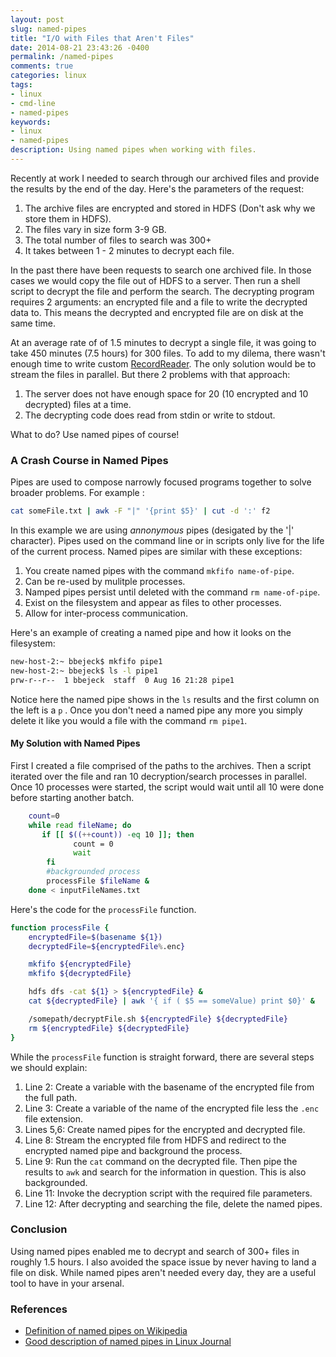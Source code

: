 ```yaml
---
layout: post
slug: named-pipes
title: "I/O with Files that Aren't Files"
date: 2014-08-21 23:43:26 -0400
permalink: /named-pipes
comments: true
categories: linux 
tags: 
- linux 
- cmd-line
- named-pipes
keywords: 
- linux 
- named-pipes
description: Using named pipes when working with files.
---
```


 Recently at work I needed to search through our archived files and provide the results by the end of the day. Here's the parameters of the request:

 1.  The archive files are encrypted and stored in HDFS (Don't ask why we store them in HDFS).
 2.  The files vary in size form 3-9 GB.
 3.  The total number of files to search was 300+
 4.  It takes between 1 - 2 minutes to decrypt each file.

 In the past there have been requests to search one archived file.  In those cases we would copy the file out of HDFS to a server. Then run a shell script to decrypt the file and perform the search.  The decrypting program requires 2 arguments: an encrypted file and a file to write the decrypted data to.  This means the decrypted and encrypted file are on disk at the same time.  

 At an average rate of of 1.5 minutes to decrypt a single file, it was going to take 450 minutes (7.5 hours) for 300 files. To add to my dilema, there wasn't enough time to write custom [RecordReader](https://hadoop.apache.org/docs/r2.5.0/api/org/apache/hadoop/mapreduce/RecordReader.html). The only solution would be to stream the files in parallel. But there 2 problems with that approach:

 1.  The server does not have enough space for 20 (10 encrypted and 10 decrypted) files at a time.  
 2.  The decrypting code does read from stdin or write to stdout. 

  
 What to do? Use named pipes of course! 

 <!--more-->

### A Crash Course in Named Pipes
Pipes are used to compose narrowly focused programs together to solve broader problems.  For example :

``` bash Simple Pipes Example
cat someFile.txt | awk -F "|" '{print $5}' | cut -d ':' f2
```
In this example we are using *annonymous* pipes (desigated by the '|' character).  Pipes used on the command line or in scripts only live for the life of the current process.   Named pipes are similar with these exceptions:

1. You create named pipes with the command `mkfifo name-of-pipe`.
2. Can be re-used by mulitple processes.
2. Namped pipes persist until deleted with the command `rm name-of-pipe`.
3. Exist on the filesystem and appear as files to other processes.
4. Allow for inter-process communication.
 
Here's an example of creating a named pipe and how it looks on the filesystem:

``` bash Create Named Pipe
new-host-2:~ bbejeck$ mkfifo pipe1
new-host-2:~ bbejeck$ ls -l pipe1 
prw-r--r--  1 bbejeck  staff  0 Aug 16 21:28 pipe1
```
Notice here the named pipe shows in the `ls` results and the first column on the left is a `p` .  Once you don't need a named pipe any more you simply delete it like you would a file with the command `rm pipe1`. 

#### My Solution with Named Pipes
First I created a file comprised of the paths to the archives.  Then a script iterated over the file and ran 10 decryption/search processes in parallel.  Once 10 processes were started, the script would wait until all 10 were done before starting another batch.

``` bash Looping over the file list
    count=0
    while read fileName; do
       if [[ $((++count)) -eq 10 ]]; then
              count = 0
              wait
        fi 
        #backgrounded process      
        processFile $fileName &
    done < inputFileNames.txt
```
Here's the code for the `processFile` function.

``` bash processFile function
function processFile {
    encryptedFile=$(basename ${1})
    decryptedFile=${encryptedFile%.enc}

    mkfifo ${encryptedFile}
    mkfifo ${decryptedFile}

    hdfs dfs -cat ${1} > ${encryptedFile} &
    cat ${decryptedFile} | awk '{ if ( $5 == someValue) print $0}' &

    /somepath/decryptFile.sh ${encryptedFile} ${decryptedFile}
    rm ${encryptedFile} ${decryptedFile}
}
```
While the `processFile` function is straight forward, there are several steps we should explain:

1.  Line 2: Create a variable with the basename of the encrypted file from the full path.
2.  Line 3: Create a variable of the name of the encrypted file less the `.enc` file extension.
3.  Lines 5,6: Create named pipes for the encrypted and decrypted file.
4.  Line 8: Stream the encrypted file from HDFS and redirect to the encrypted named pipe and background the process.
5. Line 9: Run the `cat` command on the decrypted file. Then pipe the results to `awk` and search for the information in question.  This is also backgrounded.
6. Line 11: Invoke the decryption script with the required file parameters.
7. Line 12: After decrypting and searching the file, delete the named pipes.


### Conclusion
Using named pipes enabled me to decrypt and search of 300+ files in roughly 1.5 hours.  I also avoided the space issue by never having to land a file on disk.  While named pipes aren't needed every day, they are a useful tool to have in your arsenal.  

### References

 * [Definition of named pipes on Wikipedia](http://en.wikipedia.org/wiki/Named_pipe)
 * [Good description of named pipes in Linux Journal](http://www.linuxjournal.com/article/2156)






